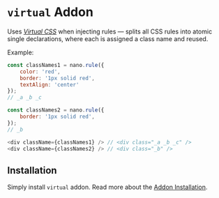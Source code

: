 # `virtual` Addon

Uses [*Virtual CSS*](https://ryantsao.com/blog/virtual-css-with-styletron) when injecting rules &mdash; splits all CSS
rules into atomic single declarations, where each is assigned a class name and reused.

Example:

```js
const classNames1 = nano.rule({
    color: 'red',
    border: '1px solid red',
    textAlign: 'center'
});
// _a _b _c

const classNames2 = nano.rule({
    border: '1px solid red',
});
// _b

<div className={classNames1} /> // <div class="_a _b _c" />
<div className={classNames2} /> // <div class="_b" />
```

## Installation

Simply install `virtual` addon. Read more about the [Addon Installation](./Addons.md#addon-installation).
